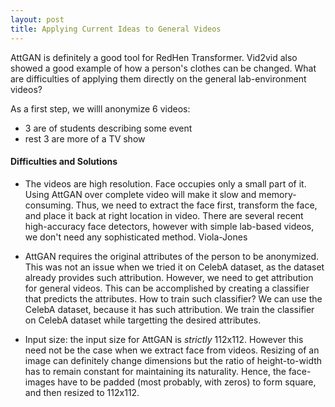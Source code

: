 ```yaml
---
layout: post
title: Applying Current Ideas to General Videos
---
```


AttGAN is definitely a good tool for RedHen Transformer. Vid2vid also showed a good example of how a person's clothes can be changed. 
What are difficulties of applying them directly on the general lab-environment videos?

As a first step, we willl anonymize 6 videos:
* 3 are of students describing some event
* rest 3 are more of a TV show

#### Difficulties and Solutions

* The videos are high resolution. Face occupies only a small part of it. Using AttGAN over complete video will make it slow and memory-consuming. 
Thus, we need to extract the face first, transform the face, and place it back at right location in video. There are several recent high-accuracy 
face detectors, however with simple lab-based videos, we don't need any sophisticated method. Viola-Jones 

* AttGAN requires the original attributes of the person to be anonymized. This was not an issue when we tried it on CelebA dataset, as the dataset already provides 
such attribution. However, we need to get attribution for general videos. This can be accomplished by creating a classifier that predicts the attributes. 
How to train such classifier? We can use the CelebA dataset, because it has such attribution. We train the classifier on CelebA dataset while targetting the desired attributes. 

* Input size: the input size for AttGAN is _strictly_ 112x112. However this need not be the case when we extract face from videos. Resizing of an image can definitely change dimensions
but the ratio of height-to-width has to remain constant for maintaining its naturality. Hence, the face-images have to be padded (most probably, with zeros) to form square, and then resized to 112x112. 
